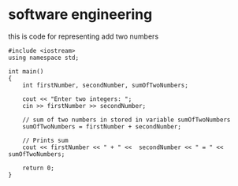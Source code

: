 # software engineering
this is code for representing add two numbers

    #include <iostream>
    using namespace std;

    int main()
    {
        int firstNumber, secondNumber, sumOfTwoNumbers;

        cout << "Enter two integers: ";
        cin >> firstNumber >> secondNumber;

        // sum of two numbers in stored in variable sumOfTwoNumbers
        sumOfTwoNumbers = firstNumber + secondNumber;

        // Prints sum 
        cout << firstNumber << " + " <<  secondNumber << " = " << sumOfTwoNumbers;     

        return 0;
    }

